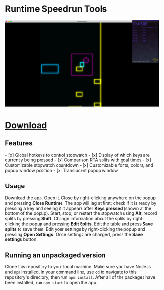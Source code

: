 # Runtime Speedrun Tools
<img src="demopic.png" />

# <a href="https://github.com/yikuansun/desktopspeedruntools/releases">Download</a>
<h2>Features</h2>
- [x] Global hotkeys to control stopwatch
- [x] Display of which keys are currently being pressed
- [x] Comparison RTA splits with goal times
- [x] Customizable stopwatch countdown
- [x] Customizable fonts, colors, and popup window position
- [x] Translucent popup window
<h2>Usage</h2>
Download the app. Open it. Close by right-clicking anywhere on the popup and pressing <b>Close Runtime</b>. The app will lag at first; check if it is ready by pressing a key and seeing if it appears after <b>Keys pressed</b> (shown at the bottom of the popup). Start, stop, or restart the stopwatch using <b>Alt</b>; record splits by pressing <b>Shift</b>. Change information about the splits by right-clicking the popup and pressing <b>Edit Splits</b>. Edit the table and press <b>Save splits</b> to save them. Edit your settings by right-clicking the popup and pressing <b>Open Settings</b>. Once settings are changed, press the <b>Save settings</b> button.
<h2>Running an unpackaged version</h2>
Clone this repository to your local machine. Make sure you have Node.js and <code>npm</code> installed. In your command line, use <code>cd</code> to navigate to this repository's directory, then run <code>npm install</code>. After all of the packages have been installed, run <code>npm start</code> to open the app.